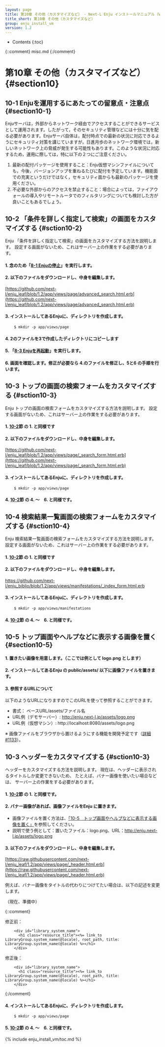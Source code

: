 ```yaml
---
layout: page
title: 第10章 その他（カスタマイズなど） - Next-L Enju インストールマニュアル（VirtualBox編）
title_short: 第10章 その他（カスタマイズなど）
group: enju_install_vm
version: 1.2
---
```


* Contents
{:toc}

{::comment} misc.md {:/comment}

第10章 その他（カスタマイズなど） {#section10}
========================

10-1 Enjuを運用するにあたっての留意点・注意点 {#section10-1}
-------------------------------------------------------------

Enjuサーバは，外部からネットワーク経由でアクセスすることができるサービスとして運用されます。したがって，そのセキュリティ管理などには十分に気を配る必要があります。Enjuサーバ自体は，配付時点での最新の状況に対応できるようにセキュリティ対策を講じていますが，日進月歩のネットワーク環境では，新しいネットワーク上の脅威が発生する可能性もあります。このような状況に対応するため，運用に際しては，特に以下の２つにご注意ください。

1. 最新の配付パッケージを使用すること：Enju仮想マシンファイルについても，今後，バージョンアップを重ねるたびに配付を予定しています。機能面での充実というだけではなく，セキュリティ面からも最新のパッケージを使用ください。
2. 不必要な外部からのアクセスを禁止すること：場合によっては，ファイアウォールの導入やリモートルータでのフィルタリングについても検討した方が良いこともあるでしょう。

10-2 「条件を詳しく指定して検索」の画面をカスタマイズする {#sction10-2}
-----------------------------------------------------------------------

Enju 「条件を詳しく指定して検索」の画面をカスタマイズする方法を説明します。
設定する画面がないため、これはサーバー上の作業をする必要があります。

#### 1. 念のため「[8-1 Enjuの停止](enju_install_vm_8.html#section8-1)」を実行します。

#### 2. 以下のファイルをダウンロードし、中身を編集します。

[https://github.com/next-l/enju_leaf/blob/1.2/app/views/page/advanced_search.html.erb](https://github.com/next-l/enju_leaf/blob/1.2/app/views/page/advanced_search.html.erb)


#### 3. インストールしてあるEnjuに、ディレクトリを作成します。

        $ mkdir -p app/views/page

#### 4. 2のファイルを3で作成したディレクトリにコピーします

#### 5. 「[8-3 Enjuを再起動](enju_install_vm_8.html#section8-3)」を実行します。

#### 6. 画面を確認します。修正が必要なら 4.のファイルを修正し、5と6 の手順を行います。

10-3 トップの画面の検索フォームをカスタマイズする {#sction10-3}
-----------------------------------------------------------------------

Enju トップの画面の検索フォームをカスタマイズする方法を説明します。
設定する画面がないため、これはサーバー上の作業をする必要があります。

#### 1. [10-2](#section10-2)節 の 1. と同様です

#### 2. 以下のファイルをダウンロードし、中身を編集します。

[https://github.com/next-l/enju_leaf/blob/1.2/app/views/page/_search_form.html.erb](https://github.com/next-l/enju_leaf/blob/1.2/app/views/page/_search_form.html.erb)

#### 3. インストールしてあるEnjuに、ディレクトリを作成します。

        $ mkdir -p app/views/page

#### 4. [10-2](#section10-2)節 の 4. ～　6. と同様です。

10-4 検索結果一覧画面の検索フォームをカスタマイズする {#sction10-4}
-----------------------------------------------------------------------

Enju 検索結果一覧画面の検索フォームをカスタマイズする方法を説明します。
設定する画面がないため、これはサーバー上の作業をする必要があります。

#### 1. [10-2](#section10-2)節 の 1. と同様です

#### 2. 以下のファイルをダウンロードし、中身を編集します。

<https://github.com/next-l/enju_biblio/blob/1.2/app/views/manifestations/_index_form.html.erb>

#### 3. インストールしてあるEnjuに、ディレクトリを作成します。

        $ mkdir -p app/views/manifestations

#### 4. [10-2](#section10-2)節 の 4. ～　6. と同様です。

10-5 トップ画面やヘルプなどに表示する画像を置く {#section10-5}
--------------------------------------------------------------

#### 1. 置きたい画像を用意します。（ここでは例として logo.png とします）

#### 2. インストールしてあるEnju の public/assets/ 以下に画像ファイルを置きます。

#### 3. 参照するURLについて

以下のようなURLになりますのでこのURLを使って参照することができます。

* 書式： ベースURL/assets/ファイル名
* URL例（デモサーバー）: http://enju.next-l.jp/assets/logo.png
* URL例（仮想マシン）: http://localhost:8080/assets/logo.png

※ 画像ファイルをブラウザから置けるようにする機能を開発予定です（[詳細 #1133](https://github.com/next-l/enju_leaf/issues/1113)）。
<!-- 関連 #1144 -->
 
10-3 ヘッダーをカスタマイズする {#sction10-3}
-----------------------------------------------------------------------

ヘッダーをカスタマイズする方法を説明します。
現在は、ヘッダーに表示されるタイトルしか変更できないため、
たとえば、バナー画像を使いたい場合などは、
サーバー上の作業をする必要があります。

#### 1. [10-2](#section10-2)節 の 1. と同様です。

#### 2. バナー画像があれば、画像ファイルをEnju に置きます。

* 画像ファイルを置く方法は、[「10-5　トップ画面やヘルプなどに表示する画像を置く」](#section10-5)を参照してください。
* 説明で使う例として：置いたファイル：logo.png、URL：http://enju.next-l.jp/assets/logo.png 

#### 3. 以下のファイルをダウンロードし、中身を編集します。

[https://raw.githubusercontent.com/next-l/enju_leaf/1.2/app/views/page/_header.html.erb](https://raw.githubusercontent.com/next-l/enju_leaf/1.2/app/views/page/_header.html.erb)

例えば、バナー画像をタイトルの代わりにつけてたい場合は、以下の記述を変更します。

（現在、準備中）

{::comment}

修正前：

        <div id="library_system_name">
          <h1 class="resource_title"><%= link_to LibraryGroup.system_name(@locale), root_path, title: LibraryGroup.system_name(@locale) %></h1>
        </div>

修正後：

        <div id="library_system_name">
          <h1 class="resource_title"><%= link_to LibraryGroup.system_name(@locale), root_path, title: LibraryGroup.system_name(@locale) %></h1>
        </div>

{:/comment}

#### 4. インストールしてあるEnjuに、ディレクトリを作成します。

        $ mkdir -p app/views/page

#### 5. [10-2](#section10-2)節 の 4. ～　6. と同様です。

{% include enju_install_vm/toc.md %}
